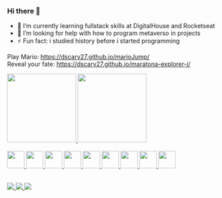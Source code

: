 ### Hi there 👋
- 🌱 I’m currently learning fullstack skills at DigitalHouse and Rocketseat
- 🤔 I’m looking for help with how to program metaverso in projects
- ⚡ Fun fact: i studied history before i started programming 

Play Mario: https://dscarv27.github.io/marioJump/ <br>
Reveal your fate: https://dscarv27.github.io/maratona-explorer-i/ 

<div>
<a href="https://github.com/dscarv27">
<img height="160em" src="https://github-readme-stats.vercel.app/api/top-langs/?username=dscarv27&layout=compact&langs_count=7&theme=dracula"/>
<img height="160em" src="https://github-readme-stats.vercel.app/api?username=dscarv27&show_icons=true&theme=dracula&include_all_commits=true&count_private=true"/>
</div>

<div style="display: inline_block">
<br>
<img src="https://cdn.jsdelivr.net/gh/devicons/devicon/icons/javascript/javascript-original.svg" width="40" height="40"/>
<img src="https://cdn.jsdelivr.net/gh/devicons/devicon/icons/html5/html5-original.svg" width="40" height="40"/>
<img src="https://cdn.jsdelivr.net/gh/devicons/devicon/icons/css3/css3-original.svg" width="40" height="40"/>
<img src="https://cdn.jsdelivr.net/gh/devicons/devicon/icons/nodejs/nodejs-original-wordmark.svg" width="40" height="40"/>
<img src="https://cdn.jsdelivr.net/gh/devicons/devicon/icons/typescript/typescript-original.svg" width="40" height="40"/>
<img src="https://cdn.jsdelivr.net/gh/devicons/devicon/icons/react/react-original-wordmark.svg" width="40" height="40"/>
<img src="https://cdn.jsdelivr.net/gh/devicons/devicon/icons/mysql/mysql-original-wordmark.svg" width="40" height="40"/>
<img src="https://cdn.jsdelivr.net/gh/devicons/devicon/icons/graphql/graphql-plain-wordmark.svg" width="40" height="40"/>
<img src="https://cdn.jsdelivr.net/gh/devicons/devicon/icons/github/github-original.svg" width="40" height="40"/>       
</div>
<br>
 
<a href= "https://www.twitter.com/dscarv27"><img src="https://img.shields.io/badge/Twitter-1DA1F2?style=for-the-badge&logo=twitter&logoColor=white">
<a href= "mailto:contato@dscarv27"><img src="https://img.shields.io/badge/Gmail-D14836?style=for-the-badge&logo=gmail&logoColor=white" target="_blank">
<a href= "https://www.linkedin.com/in/dscarv27" target="_blank"><img src="https://img.shields.io/badge/-LinkedIn-%230077B5?style=for-the-badge&logo=linkedin&logoColor=white" target="_blank">
  </body>
<!-- 
- 🔭 I’m currently working on ...
- 👯 I’m looking to collaborate on ...
- 💬 Ask me about ...
- 📫 How to reach me: look for dscarv27 on twitter and linkedin
- 😄 Pronouns: he/him -->
